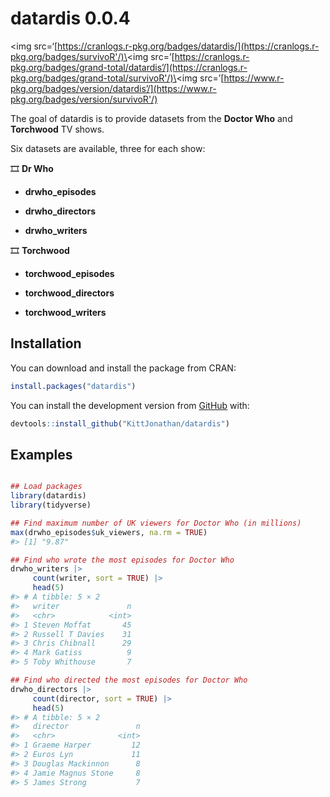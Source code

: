 
<!-- README.md is generated from README.Rmd. Please edit that file -->

# datardis 0.0.4

<!-- badges: start -->

\<img
src=‘[https://cranlogs.r-pkg.org/badges/datardis/](https://cranlogs.r-pkg.org/badges/survivoR'/)\<img
src=’[https://cranlogs.r-pkg.org/badges/grand-total/datardis’/](https://cranlogs.r-pkg.org/badges/grand-total/survivoR'/)\<img
src=’[https://www.r-pkg.org/badges/version/datardis’/](https://www.r-pkg.org/badges/version/survivoR'/)

<!-- badges: end -->

The goal of datardis is to provide datasets from the **Doctor Who** and
**Torchwood** TV shows.

Six datasets are available, three for each show:

🎞️ **Dr Who**

- **drwho_episodes**

- **drwho_directors**

- **drwho_writers**

🎞️ **Torchwood**

- **torchwood_episodes**

- **torchwood_directors**

- **torchwood_writers**

## Installation

You can download and install the package from CRAN:

``` r
install.packages("datardis")
```

You can install the development version from
[GitHub](https://github.com/) with:

``` r
devtools::install_github("KittJonathan/datardis")
```

## Examples

``` r

## Load packages
library(datardis)
library(tidyverse)

## Find maximum number of UK viewers for Doctor Who (in millions)
max(drwho_episodes$uk_viewers, na.rm = TRUE)
#> [1] "9.87"

## Find who wrote the most episodes for Doctor Who
drwho_writers |>
     count(writer, sort = TRUE) |>
     head(5)
#> # A tibble: 5 × 2
#>   writer               n
#>   <chr>            <int>
#> 1 Steven Moffat       45
#> 2 Russell T Davies    31
#> 3 Chris Chibnall      29
#> 4 Mark Gatiss          9
#> 5 Toby Whithouse       7

## Find who directed the most episodes for Doctor Who
drwho_directors |>
     count(director, sort = TRUE) |>
     head(5)
#> # A tibble: 5 × 2
#>   director               n
#>   <chr>              <int>
#> 1 Graeme Harper         12
#> 2 Euros Lyn             11
#> 3 Douglas Mackinnon      8
#> 4 Jamie Magnus Stone     8
#> 5 James Strong           7
```
